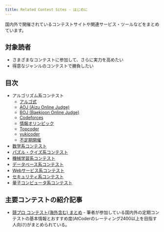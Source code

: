 ```yaml
---
title: Related Contest Sites - はじめに
---
```


国内外で開催されているコンテストサイトや関連サービス・ツールなどをまとめています。

## 対象読者

- さまざまなコンテストに参加して、さらに実力を高めたい
- 得意なジャンルのコンテストで勝負したい

## 目次

- アルゴリズム系コンテスト
    - [アルゴ式](./algo_method)
    - [AOJ (Aizu Online Judge)](./aoj)
    - [BOJ (Baekjoon Online Judge)](./boj)
    - [Codeforces](./codeforces)
    - [情報オリンピック](./joi_ioi)
    - [Topcoder](./topcoder)
    - [yukicoder](./yukicoder)
    - [不定期開催](./algorithm)
- [数学系コンテスト](./math)
- [パズル・クイズ系コンテスト](./puzzle_quiz)
- [機械学習系コンテスト](./machine_learning)
- [データベース系コンテスト](./db)
- [Webサービス系コンテスト](./web_services)
- [セキュリティ系コンテスト](./security)
- [量子コンピュータ系コンテスト](./quantum)

## 主要コンテストの紹介記事

- [競プロ コンテスト(海外含む) まとめ](https://rubikun.hatenablog.jp/entry/2024/03/03/214112) - 筆者が参加している国内外の定期コンテストの基本情報とおすすめ度(AtCoderのレーティング2400以上を目指す人向け)がまとめられている。

